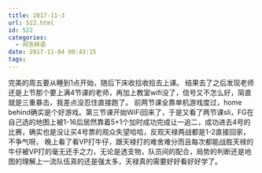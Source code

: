 ```yaml
---
title: 2017-11-3
url: 522.html
id: 522
categories:
  - 闲言碎语
date: 2017-11-04 00:43:15
tags:
---
```


完美的周五要从睡到1点开始，随后下床收拾收拾去上课。 结果去了之后发现老师还是上节那个要上满4节课的老师，再加上教室wifi没了，信号又不怎么好，简直就是三重暴击，我差点没忍住直接跑了。 前两节课全靠单机游戏度过，home behind确实是个好游戏。第三节课开始WiFi回来了，于是又看了两节课sli，FG在自己选的地图上被1-16后居然靠着5+1个加时成功完成让一追二，成功进去4号的比赛，确实也是没让买4号票的观众失望哈哈，反观天禄两战都是1-2直接回家，不争气呀。 晚上看了看VP打牛仔，跟天禄打的难舍难分而且每次都能战胜天禄的牛仔被VP打的毫无还手之力，无论是透支物，队员间的配合，局势的判断还是地图的理解上一流队伍真的还是强太多，天禄真的需要好好看好好学了。